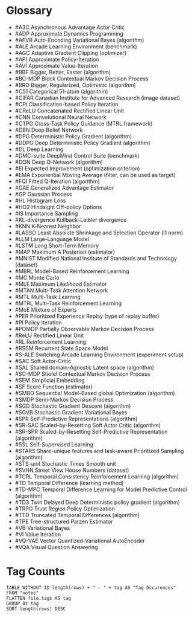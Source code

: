 # Glossary
- #A3C Asynchronous Advantage Actor Critic
- #ADP Approximate Dynamics Programming
- #AEVB Auto-Encoding Variational Bayes (algorithm)
- #ALE Arcade Learning Environment (benchmark)
- #AGC Adaptive Gradient Clipping (optimizer)
- #API Approximate Policy-Iteration
- #AVI Approximate Value-Iteration
- #BBF Bigger, Better, Faster (algorithm)
- #BC-MDP Block Contextual Markov Decision Process
- #BRO Bigger, Regularized, Optimistic (algorithm)
- #C51 Categorical 51-atom (algorithm)
- #CIFAR Canadian Institute for Advanced Research (image dataset)
- #CPI Classification-based Policy Iteration
- #CReLU Concatenated Rectified Linear Unit
- #CNN Convolutional Neural Network
- #CTPG Cross-Task Policy Guidance (MTRL framework)
- #DBN Deep Belief Network
- #DPG Deterministic Policy Gradient (algorithm)
- #DDPG Deep Deterministic Policy Gradient (algorithm)
- #DL Deep Learning
- #DMC-suite DeepMind Control Suite (benchmark)
- #DQN Deep Q-Network (algorithm)
- #EI Expected Improvement (optimization criterion)
- #EMA Exponential Moving Average (filter, can be used as target)
- #FQI Fitted Q-Iteration (algorithm)
- #GAE Generalized Advantage Estimator
- #GP Gaussian Process
- #HL Histogram Loss
- #HO2 Hindsight Off-policy Options
- #IS Importance Sampling
- #KL-divergence Kullback–Leibler divergence
- #KNN K-Nearest Neighbor
- #LASSO Least Absolute Shrinkage and Selection Operator (l1 norm)
- #LLM Large-Language Model
- #LSTM Long Short-Term Memory
- #MAP Maximum A Posteriori (estimator)
- #MNIST Modified National Institute of Standards and Technology (dataset)
- #MBRL Model-Based Reinforcement Learning
- #MC Monte Carlo
- #MLE Maximum Likelihood Estimator
- #MTAN Multi-Task Attention Network
- #MTL Multi-Task Learning
- #MTRL Multi-Task Reinforcement Learning
- #MoE Mixture of Experts
- #PER Prioritized Experience Replay (type of replay buffer)
- #PI Policy Iteration
- #POMDP Partially Observable Markov Decision Process
- #ReLU Rectified Linear Unit
- #RL Reinforcement Learning
- #RSSM Recurrent State Space Model
- #S-ALE Switching Arcade Learning Environment (experiment setup)
- #SAC Soft Actor-Critic
- #SAL Shared domain-Agnostic Latent space (algorithm)
- #SC-MDP Stiefel Contextual Markov Decision Process
- #SEM Simplicial Embedding
- #SF Score Function (estimator)
- #SMBO Sequential Model-Based global Optimization (algorithm)
- #SMDP Semi-Markov Decision Process
- #SGD Stochastic Gradient Descent (algorithm)
- #SGVB Stochastic Gradient Variational Bayes
- #SPR Self-Predictive Representations (algorithm)
- #SR-SAC Scaled-by-Resetting Soft Actor Critic (algorithm)
- #SR-SPR Scaled-by-Resetting Self-Predictive Representation (algorithm)
- #SSL Self-Supervised Learning
- #STARS Share-unique features and task-aware Prioritized Sampling (algorithm)
- #STS-unit Stochastic Times Smooth unit
- #SVHN Street View House Numbers (dataset)
- #TCRL Temporal Consistency Reinforcement Learning (algorithm)
- #TD Temporal Difference (learning method)
- #TD-MPC Temporal Difference Learning for Model Predictive Control (algorithm)
- #TD3 Twin Delayed Deep Deterministic policy gradient (algorithm)
- #TRPO Trust Region Policy Optimization
- #TTD Truncated Temporal Differences (algorithm)
- #TPE Tree-structured Parzen Estimator
- #VB Variational Bayes
- #VI Value Iteration
- #VQ-VAE Vector Quantized-Variational AutoEncoder
- #VQA Visual Question Answering

# Tag Counts

```dataview
TABLE WITHOUT ID length(rows) + " - " + tag AS "Tag Occurences"
FROM "notes"
FLATTEN file.tags AS tag
GROUP BY tag
SORT length(rows) DESC
```
